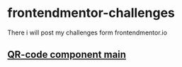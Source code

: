 # frontendmentor-challenges
There i will  post my challenges form frontendmentor.io

## [QR-code component main](https://github.com/f3an/frontendmentor-challenges/tree/master/qr-code-component-main) ##
